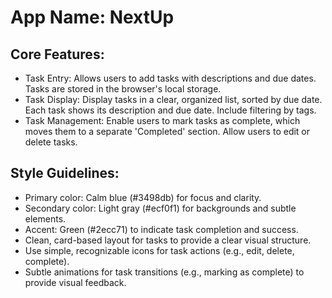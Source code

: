 # **App Name**: NextUp

## Core Features:

- Task Entry: Allows users to add tasks with descriptions and due dates. Tasks are stored in the browser's local storage.
- Task Display: Display tasks in a clear, organized list, sorted by due date. Each task shows its description and due date. Include filtering by tags.
- Task Management: Enable users to mark tasks as complete, which moves them to a separate 'Completed' section. Allow users to edit or delete tasks.

## Style Guidelines:

- Primary color: Calm blue (#3498db) for focus and clarity.
- Secondary color: Light gray (#ecf0f1) for backgrounds and subtle elements.
- Accent: Green (#2ecc71) to indicate task completion and success.
- Clean, card-based layout for tasks to provide a clear visual structure.
- Use simple, recognizable icons for task actions (e.g., edit, delete, complete).
- Subtle animations for task transitions (e.g., marking as complete) to provide visual feedback.